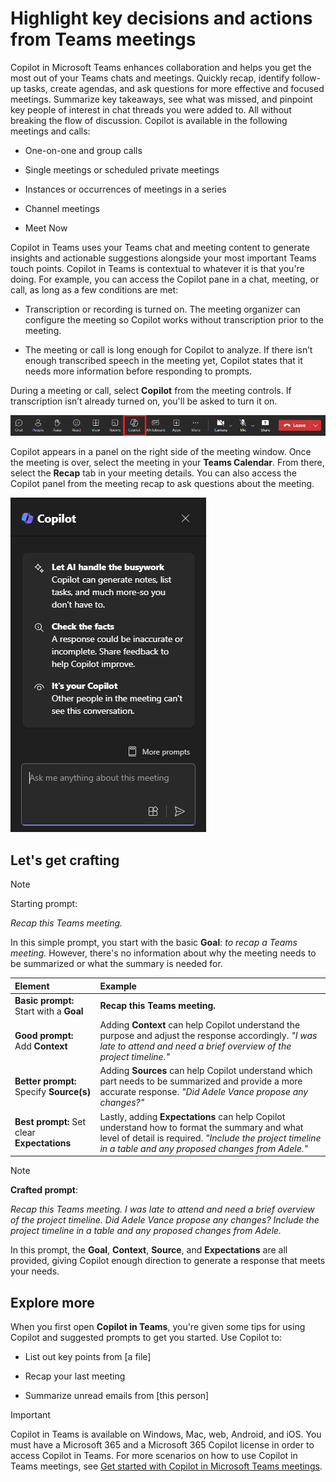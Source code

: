 # Highlight key decisions and actions from Teams meetings

Copilot in Microsoft Teams enhances collaboration and helps you get the most out of your Teams chats and meetings. Quickly recap, identify follow-up tasks, create agendas, and ask questions for more effective and focused meetings. Summarize key takeaways, see what was missed, and pinpoint key people of interest in chat threads you were added to. All without breaking the flow of discussion. Copilot is available in the following meetings and calls:

- One-on-one and group calls

- Single meetings or scheduled private meetings

- Instances or occurrences of meetings in a series

- Channel meetings

- Meet Now

Copilot in Teams uses your Teams chat and meeting content to generate insights and actionable suggestions alongside your most important Teams touch points. Copilot in Teams is contextual to whatever it is that you're doing. For example, you can access the Copilot pane in a chat, meeting, or call, as long as a few conditions are met:

- Transcription or recording is turned on. The meeting organizer can configure the meeting so Copilot works without transcription prior to the meeting.

- The meeting or call is long enough for Copilot to analyze. If there isn’t enough transcribed speech in the meeting yet, Copilot states that it needs more information before responding to prompts.

During a meeting or call, select **Copilot** from the meeting controls. If transcription isn’t already turned on, you'll be asked to turn it on.

![Screenshot of the Copilot icon in a Teams meeting.](../media/summarize_copilot-ribbon-teams.png)

Copilot appears in a panel on the right side of the meeting window. Once the meeting is over, select the meeting in your **Teams Calendar**. From there, select the **Recap** tab in your meeting details. You can also access the Copilot panel from the meeting recap to ask questions about the meeting.

![Screenshot of the Copilot chat panel in Teams upon first opening.](../media/summarize_copilot-pane-teams.png)

## Let's get crafting

> [!NOTE]
> Starting prompt:
>
> _Recap this Teams meeting._

In this simple prompt, you start with the basic **Goal**: _to recap a Teams meeting._ However, there's no information about why the meeting needs to be summarized or what the summary is needed for.

| Element | Example |
| :------ | :------- |
| **Basic prompt:** Start with a **Goal** | **Recap this Teams meeting.** |
| **Good prompt:** Add **Context** | Adding **Context** can help Copilot understand the purpose and adjust the response accordingly. _"I was late to attend and need a brief overview of the project timeline."_ |
| **Better prompt:** Specify **Source(s)** | Adding **Sources** can help Copilot understand which part needs to be summarized and provide a more accurate response. _"Did Adele Vance propose any changes?"_ |
| **Best prompt:** Set clear **Expectations** | Lastly, adding **Expectations** can help Copilot understand how to format the summary and what level of detail is required. _"Include the project timeline in a table and any proposed changes from Adele."_ |

> [!NOTE]
> **Crafted prompt**:
>
> _Recap this Teams meeting. I was late to attend and need a brief overview of the project timeline. Did Adele Vance propose any changes? Include the project timeline in a table and any proposed changes from Adele._

In this prompt, the **Goal**, **Context**, **Source**, and **Expectations** are all provided, giving Copilot enough direction to generate a response that meets your needs.

## Explore more

When you first open **Copilot in Teams**, you're given some tips for using Copilot and suggested prompts to get you started. Use Copilot to:

- List out key points from [a file]

- Recap your last meeting

- Summarize unread emails from [this person]

> [!IMPORTANT]
> Copilot in Teams is available on Windows, Mac, web, Android, and iOS. You must have a Microsoft 365 and a Microsoft 365 Copilot license in order to access Copilot in Teams. For more scenarios on how to use Copilot in Teams meetings, see [Get started with Copilot in Microsoft Teams meetings](https://support.microsoft.com/office/get-started-with-copilot-in-microsoft-teams-meetings-0bf9dd3c-96f7-44e2-8bb8-790bedf066b1).

